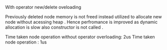With operator new/delete oveloading 

Previously deleted node memory is not freed instead utilized to allocate new node without acessing heap .
Hence perfromance is improved as dynamic allocation is slow also constructor is not called .

Time taken node operation without operator overloading: 2us
Time taken node operation : 1us
